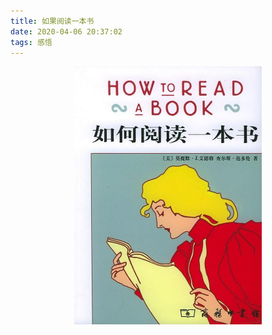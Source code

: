 ```yaml
---
title: 如果阅读一本书
date: 2020-04-06 20:37:02
tags: 感悟
---
```


<div align=center>

<img src="/img/yibenshu.jpg" height="413px" width="300px" />

</div>

